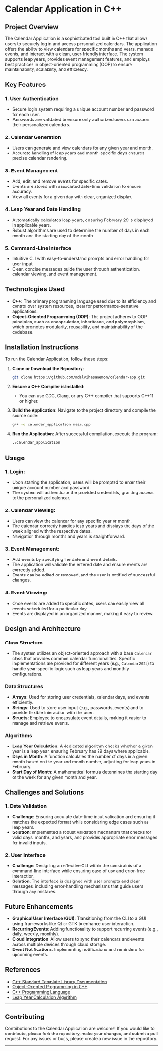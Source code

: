 # Calendar Application in C++

## Project Overview

The Calendar Application is a sophisticated tool built in C++ that allows users to securely log in and access personalized calendars. The application offers the ability to view calendars for specific months and years, manage events, and interact with a clean, user-friendly interface. The system supports leap years, provides event management features, and employs best practices in object-oriented programming (OOP) to ensure maintainability, scalability, and efficiency.

## Key Features

### 1. **User Authentication**
- Secure login system requiring a unique account number and password for each user.
- Passwords are validated to ensure only authorized users can access their personalized calendars.

### 2. **Calendar Generation**
- Users can generate and view calendars for any given year and month.
- Accurate handling of leap years and month-specific days ensures precise calendar rendering.

### 3. **Event Management**
- Add, edit, and remove events for specific dates.
- Events are stored with associated date-time validation to ensure accuracy.
- View all events for a given day with clear, organized display.

### 4. **Leap Year and Date Handling**
- Automatically calculates leap years, ensuring February 29 is displayed in applicable years.
- Robust algorithms are used to determine the number of days in each month and the starting day of the month.

### 5. **Command-Line Interface**
- Intuitive CLI with easy-to-understand prompts and error handling for user input.
- Clear, concise messages guide the user through authentication, calendar viewing, and event management.

## Technologies Used

- **C++**: The primary programming language used due to its efficiency and control over system resources, ideal for performance-sensitive applications.
- **Object-Oriented Programming (OOP)**: The project adheres to OOP principles, such as encapsulation, inheritance, and polymorphism, which promotes modularity, reusability, and maintainability of the codebase.

## Installation Instructions

To run the Calendar Application, follow these steps:

1. **Clone or Download the Repository**:
   ```bash
   git clone https://github.com/mdalvihasanemon/calendar-app.git
   ```

2. **Ensure a C++ Compiler is Installed**:
   - You can use GCC, Clang, or any C++ compiler that supports C++11 or higher.

3. **Build the Application**:
   Navigate to the project directory and compile the source code:
   ```bash
   g++ -o calendar_application main.cpp
   ```

4. **Run the Application**:
   After successful compilation, execute the program:
   ```bash
   ./calendar_application
   ```

## Usage

### 1. **Login**:
   - Upon starting the application, users will be prompted to enter their unique account number and password.
   - The system will authenticate the provided credentials, granting access to the personalized calendar.

### 2. **Calendar Viewing**:
   - Users can view the calendar for any specific year or month.
   - The calendar correctly handles leap years and displays the days of the week aligned with the respective dates.
   - Navigation through months and years is straightforward.

### 3. **Event Management**:
   - Add events by specifying the date and event details.
   - The application will validate the entered date and ensure events are correctly added.
   - Events can be edited or removed, and the user is notified of successful changes.

### 4. **Event Viewing**:
   - Once events are added to specific dates, users can easily view all events scheduled for a particular day.
   - Events are displayed in an organized manner, making it easy to review.

## Design and Architecture

### **Class Structure**
- The system utilizes an object-oriented approach with a base `Calendar` class that provides common calendar functionalities. Specific implementations are provided for different years (e.g., `Calendar2024`) to handle year-specific logic such as leap years and monthly configurations.

### **Data Structures**
- **Arrays**: Used for storing user credentials, calendar days, and events efficiently.
- **Strings**: Used to store user input (e.g., passwords, events) and to provide flexible interaction with the user.
- **Structs**: Employed to encapsulate event details, making it easier to manage and retrieve events.

### **Algorithms**
- **Leap Year Calculation**: A dedicated algorithm checks whether a given year is a leap year, ensuring February has 29 days where applicable.
- **Days in Month**: A function calculates the number of days in a given month based on the year and month number, adjusting for leap years in February.
- **Start Day of Month**: A mathematical formula determines the starting day of the week for any given month and year.

## Challenges and Solutions

### **1. Date Validation**
   - **Challenge**: Ensuring accurate date-time input validation and ensuring it matches the expected format while considering edge cases such as leap years.
   - **Solution**: Implemented a robust validation mechanism that checks for valid days, months, and years, and provides appropriate error messages for invalid inputs.

### **2. User Interface**
   - **Challenge**: Designing an effective CLI within the constraints of a command-line interface while ensuring ease of use and error-free interaction.
   - **Solution**: The interface is designed with user prompts and clear messages, including error-handling mechanisms that guide users through any mistakes.

## Future Enhancements

- **Graphical User Interface (GUI)**: Transitioning from the CLI to a GUI using frameworks like Qt or GTK to enhance user interaction.
- **Recurring Events**: Adding functionality to support recurring events (e.g., daily, weekly, monthly).
- **Cloud Integration**: Allow users to sync their calendars and events across multiple devices through cloud storage.
- **Event Notifications**: Implementing notifications and reminders for upcoming events.

## References

- [C++ Standard Template Library Documentation](https://en.cppreference.com/w/cpp/header)
- [Object-Oriented Programming in C++](https://www.learncpp.com/cpp-tutorial/)
- [C++ Programming Language](https://www.cplusplus.com/doc/)
- [Leap Year Calculation Algorithm](https://en.wikipedia.org/wiki/Leap_year#Algorithm)

---

## Contributing

Contributions to the Calendar Application are welcome! If you would like to contribute, please fork the repository, make your changes, and submit a pull request. For any issues or bugs, please create a new issue in the repository.

---
